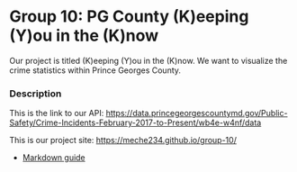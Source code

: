 # Group 10: PG County (K)eeping (Y)ou in the (K)now
Our project is titled (K)eeping (Y)ou in the (K)now. We want to visualize the crime statistics within Prince Georges County.

### Description
This is the link to our API: https://data.princegeorgescountymd.gov/Public-Safety/Crime-Incidents-February-2017-to-Present/wb4e-w4nf/data


This is our project site: https://meche234.github.io/group-10/

* [Markdown guide](https://www.markdownguide.org/cheat-sheet/)
